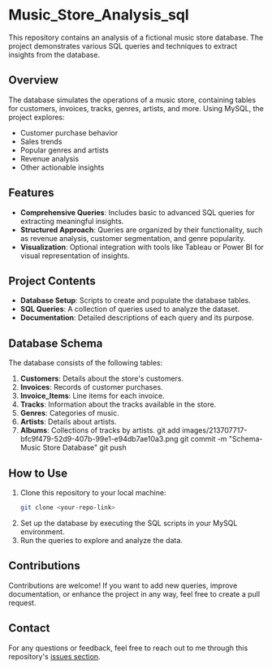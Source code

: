 # Music_Store_Analysis_sql
 
This repository contains an analysis of a fictional music store database. The project demonstrates various SQL queries and techniques to extract insights from the database.

## Overview

The database simulates the operations of a music store, containing tables for customers, invoices, tracks, genres, artists, and more. Using MySQL, the project explores:

- Customer purchase behavior
- Sales trends
- Popular genres and artists
- Revenue analysis
- Other actionable insights

## Features

- **Comprehensive Queries**: Includes basic to advanced SQL queries for extracting meaningful insights.
- **Structured Approach**: Queries are organized by their functionality, such as revenue analysis, customer segmentation, and genre popularity.
- **Visualization**: Optional integration with tools like Tableau or Power BI for visual representation of insights.

## Project Contents

- **Database Setup**: Scripts to create and populate the database tables.
- **SQL Queries**: A collection of queries used to analyze the dataset.
- **Documentation**: Detailed descriptions of each query and its purpose.

## Database Schema

The database consists of the following tables:

1. **Customers**: Details about the store's customers.
2. **Invoices**: Records of customer purchases.
3. **Invoice_Items**: Line items for each invoice.
4. **Tracks**: Information about the tracks available in the store.
5. **Genres**: Categories of music.
6. **Artists**: Details about artists.
7. **Albums**: Collections of tracks by artists.
git add images/213707717-bfc9f479-52d9-407b-99e1-e94db7ae10a3.png
git commit -m "Schema- Music Store Database"
git push


## How to Use

1. Clone this repository to your local machine:
   ```bash
   git clone <your-repo-link>
   ```
2. Set up the database by executing the SQL scripts in your MySQL environment.
3. Run the queries to explore and analyze the data.

 
## Contributions

Contributions are welcome! If you want to add new queries, improve documentation, or enhance the project in any way, feel free to create a pull request.

## Contact

For any questions or feedback, feel free to reach out to me through this repository's [issues section](https://github.com/<your-username>/SQL_Music_Store_Analysis/issues).
